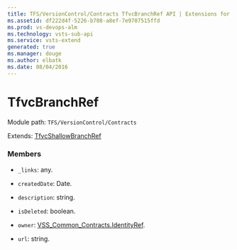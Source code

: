 ```yaml
---
title: TFS/VersionControl/Contracts TfvcBranchRef API | Extensions for Visual Studio Team Services
ms.assetid: df222d4f-5226-b708-a8ef-7e9707515ffd
ms.prod: vs-devops-alm
ms.technology: vsts-sub-api
ms.service: vsts-extend
generated: true
ms.manager: douge
ms.author: elbatk
ms.date: 08/04/2016
---
```


# TfvcBranchRef

Module path: `TFS/VersionControl/Contracts`

Extends: [TfvcShallowBranchRef](../../../TFS/VersionControl/Contracts/TfvcShallowBranchRef.md)

### Members

* `_links`: any. 

* `createdDate`: Date. 

* `description`: string. 

* `isDeleted`: boolean. 

* `owner`: [VSS_Common_Contracts.IdentityRef](../../../VSS/WebApi/Contracts/IdentityRef.md). 

* `url`: string. 

